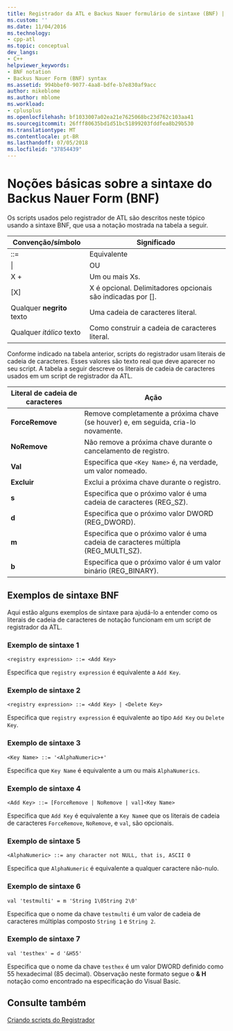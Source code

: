```yaml
---
title: Registrador da ATL e Backus Nauer formulário de sintaxe (BNF) | Microsoft Docs
ms.custom: ''
ms.date: 11/04/2016
ms.technology:
- cpp-atl
ms.topic: conceptual
dev_langs:
- C++
helpviewer_keywords:
- BNF notation
- Backus Nauer Form (BNF) syntax
ms.assetid: 994bbef0-9077-4aa8-bdfe-b7e830af9acc
author: mikeblome
ms.author: mblome
ms.workload:
- cplusplus
ms.openlocfilehash: bf1033007a02ea21e7625068bc23d762c103aa41
ms.sourcegitcommit: 26fff80635bd1d51bc51899203fddfea8b29b530
ms.translationtype: MT
ms.contentlocale: pt-BR
ms.lasthandoff: 07/05/2018
ms.locfileid: "37854439"
---
```

# <a name="understanding-backus-nauer-form-bnf-syntax"></a>Noções básicas sobre a sintaxe do Backus Nauer Form (BNF)
Os scripts usados pelo registrador de ATL são descritos neste tópico usando a sintaxe BNF, que usa a notação mostrada na tabela a seguir.  
  
|Convenção/símbolo|Significado|  
|------------------------|-------------|  
|::=|Equivalente|  
|&#124;|OU|  
|X +|Um ou mais Xs.|  
|[X]|X é opcional. Delimitadores opcionais são indicadas por \[].|  
|Qualquer **negrito** texto|Uma cadeia de caracteres literal.|  
|Qualquer *itálico* texto|Como construir a cadeia de caracteres literal.|  
  
 Conforme indicado na tabela anterior, scripts do registrador usam literais de cadeia de caracteres. Esses valores são texto real que deve aparecer no seu script. A tabela a seguir descreve os literais de cadeia de caracteres usados em um script de registrador da ATL.  
  
|Literal de cadeia de caracteres|Ação|  
|--------------------|------------|  
|**ForceRemove**|Remove completamente a próxima chave (se houver) e, em seguida, cria-lo novamente.|  
|**NoRemove**|Não remove a próxima chave durante o cancelamento de registro.|  
|**Val**|Especifica que `<Key Name>` é, na verdade, um valor nomeado.|  
|**Excluir**|Exclui a próxima chave durante o registro.|  
|**s**|Especifica que o próximo valor é uma cadeia de caracteres (REG_SZ).|  
|**d**|Especifica que o próximo valor DWORD (REG_DWORD).|  
|**m**|Especifica que o próximo valor é uma cadeia de caracteres múltipla (REG_MULTI_SZ).|  
|**b**|Especifica que o próximo valor é um valor binário (REG_BINARY).|  
  
## <a name="bnf-syntax-examples"></a>Exemplos de sintaxe BNF  
 Aqui estão alguns exemplos de sintaxe para ajudá-lo a entender como os literais de cadeia de caracteres de notação funcionam em um script de registrador da ATL.  
  
### <a name="syntax-example-1"></a>Exemplo de sintaxe 1  
  
```  
<registry expression> ::= <Add Key>  
```  
  
 Especifica que `registry expression` é equivalente a `Add Key`.  
  
### <a name="syntax-example-2"></a>Exemplo de sintaxe 2  
  
```  
<registry expression> ::= <Add Key> | <Delete Key>  
```  
  
 Especifica que `registry expression` é equivalente ao tipo `Add Key` ou `Delete Key`.  
  
### <a name="syntax-example-3"></a>Exemplo de sintaxe 3  
  
```  
<Key Name> ::= '<AlphaNumeric>+'  
```  
  
 Especifica que `Key Name` é equivalente a um ou mais `AlphaNumerics`.  
  
### <a name="syntax-example-4"></a>Exemplo de sintaxe 4  
  
```  
<Add Key> ::= [ForceRemove | NoRemove | val]<Key Name>  
```  
  
 Especifica que `Add Key` é equivalente a `Key Name`e que os literais de cadeia de caracteres `ForceRemove`, `NoRemove`, e `val`, são opcionais.  
  
### <a name="syntax-example-5"></a>Exemplo de sintaxe 5  
  
```  
<AlphaNumeric> ::= any character not NULL, that is, ASCII 0  
```  
  
 Especifica que `AlphaNumeric` é equivalente a qualquer caractere não-nulo.  
  
### <a name="syntax-example-6"></a>Exemplo de sintaxe 6  
  
```  
val 'testmulti' = m 'String 1\0String 2\0'  
```  
  
 Especifica que o nome da chave `testmulti` é um valor de cadeia de caracteres múltiplas composto `String 1` e `String 2`.  
  
### <a name="syntax-example-7"></a>Exemplo de sintaxe 7  
  
```  
val 'testhex' = d '&H55'  
```  
  
 Especifica que o nome da chave `testhex` é um valor DWORD definido como 55 hexadecimal (85 decimal). Observação neste formato segue o **& H** notação como encontrado na especificação do Visual Basic.  
  
## <a name="see-also"></a>Consulte também  
 [Criando scripts do Registrador](../atl/creating-registrar-scripts.md)

